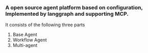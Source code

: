 ### A open source agent platform based on configuration, Implemented by langgraph and supporting MCP.
It consists of the following three parts
1. Base Agent
2. Workflow Agent
3. Multi-agent
